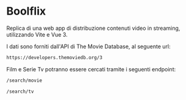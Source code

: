 # Boolflix

Replica di una web app di distribuzione contenuti video in streaming, utilizzando Vite e Vue 3.

I dati sono forniti dall'API di The Movie Database, al seguente url:

```sh
https://developers.themoviedb.org/3
```

Film e Serie Tv potranno essere cercati tramite i seguenti endpoint:

```sh
/search/movie
```

```sh
/search/tv
```

